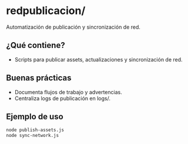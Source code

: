 # redpublicacion/

Automatización de publicación y sincronización de red.

## ¿Qué contiene?
- Scripts para publicar assets, actualizaciones y sincronización de red.

## Buenas prácticas
- Documenta flujos de trabajo y advertencias.
- Centraliza logs de publicación en logs/.

## Ejemplo de uso
```bash
node publish-assets.js
node sync-network.js
``` 